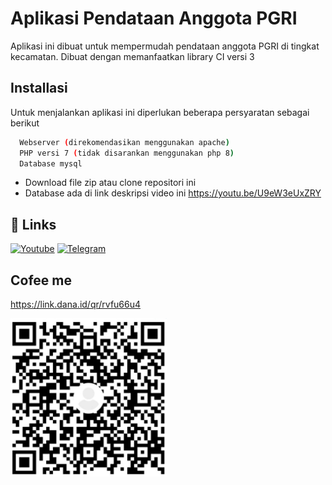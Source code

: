 # Aplikasi Pendataan Anggota PGRI

Aplikasi ini dibuat untuk mempermudah pendataan anggota PGRI di tingkat kecamatan. Dibuat dengan memanfaatkan library CI versi 3

## Installasi

Untuk menjalankan aplikasi ini diperlukan beberapa persyaratan sebagai berikut

```bash
  Webserver (direkomendasikan menggunakan apache)
  PHP versi 7 (tidak disarankan menggunakan php 8)
  Database mysql
```

- Download file zip atau clone repositori ini
- Database ada di link deskripsi video ini https://youtu.be/U9eW3eUxZRY

## 🔗 Links

[![Youtube](https://img.shields.io/badge/Youtube-red)](https://www.youtube.com/channel/UCGHEa18bAd6jmmamIV4EmWQ)
[![Telegram](https://img.shields.io/badge/Telegram-blue)](https://t.me/yuwandianto)

## Cofee me

https://link.dana.id/qr/rvfu66u4

<img src="assets\dana-qrcode.jpg" width="250"/>
